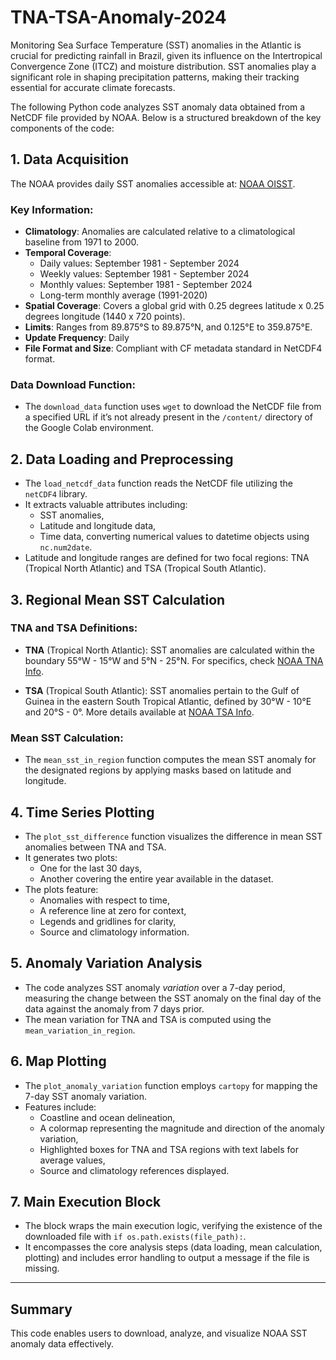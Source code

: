# TNA-TSA-Anomaly-2024 

Monitoring Sea Surface Temperature (SST) anomalies in the Atlantic is crucial for predicting rainfall in Brazil, given its influence on the Intertropical Convergence Zone (ITCZ) and moisture distribution. SST anomalies play a significant role in shaping precipitation patterns, making their tracking essential for accurate climate forecasts.

The following Python code analyzes SST anomaly data obtained from a NetCDF file provided by NOAA. Below is a structured breakdown of the key components of the code:

## **1. Data Acquisition**

The NOAA provides daily SST anomalies accessible at: [NOAA OISST](https://psl.noaa.gov/data/gridded/data.noaa.oisst.v2.highres.html).

### Key Information:
- **Climatology**: Anomalies are calculated relative to a climatological baseline from 1971 to 2000.
- **Temporal Coverage**:
  - Daily values: September 1981 - September 2024
  - Weekly values: September 1981 - September 2024
  - Monthly values: September 1981 - September 2024
  - Long-term monthly average (1991-2020)
- **Spatial Coverage**: Covers a global grid with 0.25 degrees latitude x 0.25 degrees longitude (1440 x 720 points).
- **Limits**: Ranges from 89.875°S to 89.875°N, and 0.125°E to 359.875°E.
- **Update Frequency**: Daily
- **File Format and Size**: Compliant with CF metadata standard in NetCDF4 format.

### Data Download Function:
- The `download_data` function uses `wget` to download the NetCDF file from a specified URL if it’s not already present in the `/content/` directory of the Google Colab environment.

## **2. Data Loading and Preprocessing**

- The `load_netcdf_data` function reads the NetCDF file utilizing the `netCDF4` library.
- It extracts valuable attributes including:
  - SST anomalies,
  - Latitude and longitude data,
  - Time data, converting numerical values to datetime objects using `nc.num2date`.
- Latitude and longitude ranges are defined for two focal regions: TNA (Tropical North Atlantic) and TSA (Tropical South Atlantic).

## **3. Regional Mean SST Calculation**

### TNA and TSA Definitions:
- **TNA** (Tropical North Atlantic): SST anomalies are calculated within the boundary 55°W - 15°W and 5°N - 25°N. For specifics, check [NOAA TNA Info](https://stateoftheocean.osmc.noaa.gov/sur/atl/tna.php).
  
- **TSA** (Tropical South Atlantic): SST anomalies pertain to the Gulf of Guinea in the eastern South Tropical Atlantic, defined by 30°W - 10°E and 20°S - 0°. More details available at [NOAA TSA Info](https://stateoftheocean.osmc.noaa.gov/sur/atl/tsa.php).

### Mean SST Calculation:
- The `mean_sst_in_region` function computes the mean SST anomaly for the designated regions by applying masks based on latitude and longitude.

## **4. Time Series Plotting**

- The `plot_sst_difference` function visualizes the difference in mean SST anomalies between TNA and TSA.
- It generates two plots:
  - One for the last 30 days,
  - Another covering the entire year available in the dataset.
- The plots feature:
  - Anomalies with respect to time,
  - A reference line at zero for context,
  - Legends and gridlines for clarity,
  - Source and climatology information.

## **5. Anomaly Variation Analysis**

- The code analyzes SST anomaly *variation* over a 7-day period, measuring the change between the SST anomaly on the final day of the data against the anomaly from 7 days prior.
- The mean variation for TNA and TSA is computed using the `mean_variation_in_region`.

## **6. Map Plotting**

- The `plot_anomaly_variation` function employs `cartopy` for mapping the 7-day SST anomaly variation.
- Features include:
  - Coastline and ocean delineation,
  - A colormap representing the magnitude and direction of the anomaly variation,
  - Highlighted boxes for TNA and TSA regions with text labels for average values,
  - Source and climatology references displayed.

## **7. Main Execution Block**

- The block wraps the main execution logic, verifying the existence of the downloaded file with `if os.path.exists(file_path):`.
- It encompasses the core analysis steps (data loading, mean calculation, plotting) and includes error handling to output a message if the file is missing.

---

## **Summary**
This code enables users to download, analyze, and visualize NOAA SST anomaly data effectively. 
